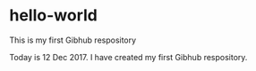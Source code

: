 # hello-world
This is my first Gibhub respository

Today is 12 Dec 2017.  I have created my first Gibhub respository.
